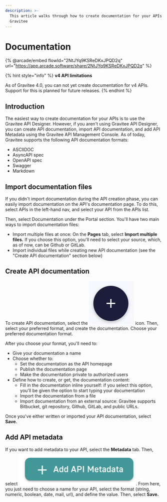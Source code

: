 ```yaml
---
description: >-
  This article walks through how to create documentation for your APIs in
  Gravitee
---
```


# Documentation

{% @arcade/embed flowId="2NtJYq9KSReDKxJPQD2q" url="https://app.arcade.software/share/2NtJYq9KSReDKxJPQD2q" %}



{% hint style="info" %}
**v4 API limitations**

As of Gravitee 4.0, you can not yet create documentation for v4 APIs. Support for this is planned for future releases.
{% endhint %}

## Introduction

The easiest way to create documentation for your APIs is to use the Gravitee API Designer. However, if you aren't using Gravitee API Designer, you can create API documentation, import API documentation, and add API Metadata using the Gravitee API Management Console. As of today, Gravitee supports the following API documentation formats:

* ASCIIDOC
* AsyncAPI spec
* OpenAPI spec
* Swagger
* Markdown

## Import documentation files

If you didn't import documentation during the API creation phase, you can easily import documentation on the API's documentation page. To do this, select APIs in the left-hand nav, and select your API from the APIs list.

Then, select Documentation under the Portal section. You'll have two main ways to import documentation files:

* Import multiple files at once: On the **Pages** tab, select **Import multiple files.** If you choose this option, you'll need to select your source, which, as of now, can be Github or GitLab.
* Import individual files while creating new API documentation (see the "Create API documentation" section below)

## Create API documentation

To create API documentation, select the <img src="../../../.gitbook/assets/Screen Shot 2023-06-08 at 3.06.53 PM.png" alt="" data-size="line"> icon. Then, select your preferred format, and create the documentation. Choose your preferred documentation format.

After you choose your format, you'll need to:

* Give your documentation a name
* Choose whether to:
  * Set the documentation as the API homepage
  * Publish the documentation page
  * Make the documentation private to authorized users
* Define how to create, or get, the documentation content:
  * Fill in the documentation inline yourself: if you select this option, you'll be given the option to start typing your documentation
  * Import the documentation from a file
  * Import documentation from an external source: Gravitee supports Bitbucket, git repository, Github, GitLab, and public URLs.

Once you've either written or imported your API documentation, select **Save.**

## Add API metadata

If you want to add metadata to your API, select the **Metadata** tab. Then, select <img src="../../../.gitbook/assets/Screen Shot 2023-06-08 at 3.14.20 PM.png" alt="" data-size="line">. From here, you just need to choose a name for your API, select the format (string, numeric, boolean, date, mail, url), and define the value. Then, select **Save.**
